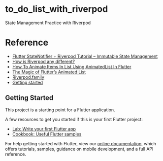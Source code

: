 # to_do_list_with_riverpod

State Management Practice with Riverpod

# Reference

- [Flutter StateNotifier + Riverpod Tutorial – Immutable State Management](https://www.youtube.com/watch?v=3OdciTLjSNA)
- [How is Riverpod any different?](https://resocoder.com/2020/11/27/flutter-riverpod-tutorial-the-better-provider/)
- [How To Animate Items In List Using AnimatedList In Flutter](https://medium.com/flutter-community/how-to-animate-items-in-list-using-animatedlist-in-flutter-9b1a64e9aa16)
- [The Magic of Flutter’s Animated List](https://medium.com/flutter-community/the-magic-of-animatedlist-18afb2ba564c)
- [Riverpod.family](https://riverpod.dev/docs/concepts/modifiers/family/)
- [Getting started](https://riverpod.dev/docs/getting_started)

## Getting Started

This project is a starting point for a Flutter application.

A few resources to get you started if this is your first Flutter project:

- [Lab: Write your first Flutter app](https://flutter.dev/docs/get-started/codelab)
- [Cookbook: Useful Flutter samples](https://flutter.dev/docs/cookbook)

For help getting started with Flutter, view our
[online documentation](https://flutter.dev/docs), which offers tutorials,
samples, guidance on mobile development, and a full API reference.
